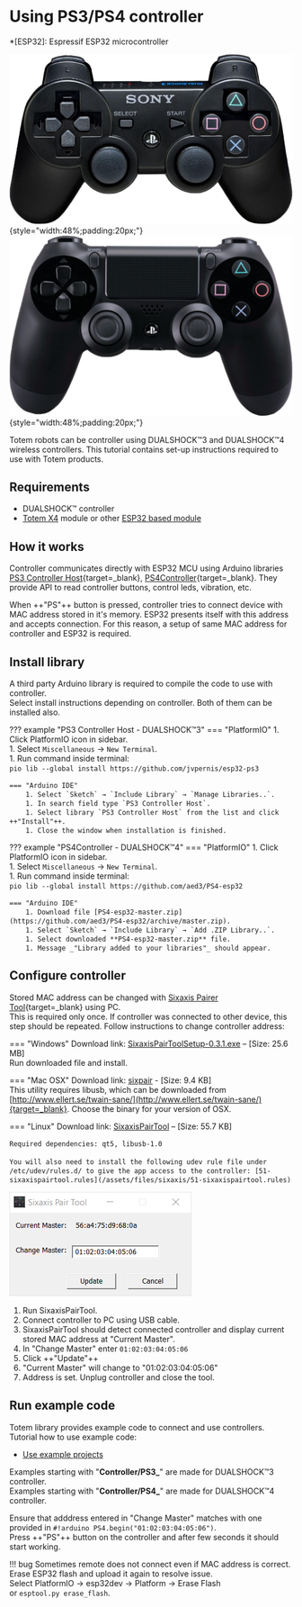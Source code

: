 # Using PS3/PS4 controller

*[ESP32]: Espressif ESP32 microcontroller

![PS3 Controller](/assets/images/ps3.png){style="width:48%;padding:20px;"}
![PS4 Controller](/assets/images/ps4.png){style="width:48%;padding:20px;"}

Totem robots can be controller using DUALSHOCK™3 and DUALSHOCK™4 wireless controllers.
This tutorial contains set-up instructions required to use with Totem products.

## Requirements

* DUALSHOCK™ controller
* [Totem X4](/modules/04) module or other [ESP32 based module](/tutorials/02.UseThirdParty)

## How it works

Controller communicates directly with ESP32 MCU using Arduino libraries [PS3 Controller Host](https://github.com/jvpernis/esp32-ps3){target=_blank}, [PS4Controller](https://github.com/aed3/PS4-esp32){target=_blank}. They provide API to read controller buttons, control leds, vibration, etc.

When ++"PS"++ button is pressed, controller tries to connect device with MAC address stored in it's memory. ESP32 presents itself with this address and accepts connection. For this reason, a setup of same MAC address for controller and ESP32 is required.

## Install library

A third party Arduino library is required to compile the code to use with controller.  
Select install instructions depending on controller. Both of them can be installed also.  

??? example "PS3 Controller Host - DUALSHOCK™3"
    === "PlatformIO"
        1. Click PlatformIO icon in sidebar.  
        1. Select `Miscellaneous` → `New Terminal`.  
        1. Run command inside terminal:  
            `pio lib --global install https://github.com/jvpernis/esp32-ps3`  

    === "Arduino IDE"
        1. Select `Sketch` → `Include Library` → `Manage Libraries..`.  
        1. In search field type `PS3 Controller Host`.  
        1. Select library `PS3 Controller Host` from the list and click ++"Install"++.  
        1. Close the window when installation is finished.  

??? example "PS4Controller - DUALSHOCK™4"
    === "PlatformIO"
        1. Click PlatformIO icon in sidebar.  
        1. Select `Miscellaneous` → `New Terminal`.  
        1. Run command inside terminal:  
            `pio lib --global install https://github.com/aed3/PS4-esp32`  

    === "Arduino IDE"
        1. Download file [PS4-esp32-master.zip](https://github.com/aed3/PS4-esp32/archive/master.zip).
        1. Select `Sketch` → `Include Library` → `Add .ZIP Library..`.  
        1. Select downloaded **PS4-esp32-master.zip** file.  
        1. Message _"Library added to your libraries"_ should appear.  

## Configure controller

Stored MAC address can be changed with [Sixaxis Pairer Tool](https://github.com/user-none/sixaxispairer){target=_blank} using PC.  
This is required only once. If controller was connected to other device, this step should be repeated.
Follow instructions to change controller address:

=== "Windows"
    Download link: [SixaxisPairToolSetup-0.3.1.exe](/assets/files/sixaxis/SixaxisPairToolSetup-0.3.1.exe) – [Size: 25.6 MB]  
    Run downloaded file and install.  

=== "Mac OSX"
    Download link: [sixpair](/assets/files/sixaxis/sixpair) - [Size: 9.4 KB]  
    This utility requires libusb, which can be downloaded from [http://www.ellert.se/twain-sane/](http://www.ellert.se/twain-sane/){target=_blank}. Choose the binary for your version of OSX.

=== "Linux"
    Download link: [SixaxisPairTool](/assets/files/sixaxis/SixaxisPairTool) – [Size: 55.7 KB]  

    Required dependencies: qt5, libusb-1.0  

    You will also need to install the following udev rule file under /etc/udev/rules.d/ to give the app access to the controller: [51-sixaxispairtool.rules](/assets/files/sixaxis/51-sixaxispairtool.rules)  

![Sixaxis Pair Tool](/assets/images/sixaxispairtool.png)  

1. Run SixaxisPairTool.  
1. Connect controller to PC using USB cable.  
1. SixaxisPairTool should detect connected controller and display current stored MAC address at "Current Master".
1. In "Change Master" enter `01:02:03:04:05:06`
1. Click ++"Update"++
1. "Current Master" will change to "01:02:03:04:05:06"
1. Address is set. Unplug controller and close the tool.  

## Run example code

Totem library provides example code to connect and use controllers. Tutorial how to use example code:  

* [Use example projects](/tutorials/03.UseExamples)

Examples starting with "**Controller/PS3_**" are made for DUALSHOCK™3 controller.  
Examples starting with "**Controller/PS4_**" are made for DUALSHOCK™4 controller.  

Ensure that adddress entered in "Change Master" matches with one provided in `#!arduino PS4.begin("01:02:03:04:05:06")`.  
Press ++"PS"++ button on the controller and after few seconds it should start working.  

!!! bug
    Sometimes remote does not connect even if MAC address is correct. Erase ESP32 flash and upload it again to resolve issue.  
    Select PlatformIO → esp32dev → Platform → Erase Flash  
    or `esptool.py erase_flash`.
